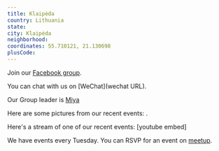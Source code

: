 ```yaml
---
title: Klaipėda
country: Lithuania
state: 
city: Klaipėda
neighborhood: 
coordinates: 55.710121, 21.130698
plusCode:
---
```

Join our [Facebook group](https://www.facebook.com/groups/freeCodeCamp.klaipeda).

You can chat with us on [WeChat](wechat URL).

Our Group leader is [Miya](freecodecamp.org/miya)

Here are some pictures from our recent events:
![]().

Here's a stream of one of our recent events:
[youtube embed]

We have events every Tuesday. You can RSVP for an event on [meetup](meetupurl).
